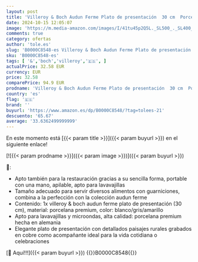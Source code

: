 ```yaml
---
layout: post
title: 'Villeroy & Boch Audun Ferme Plato de presentación  30 cm  Porcelana Premium  Blanco/Gris/Amarillo'
date: 2024-10-15 12:05:07
image: 'https://m.media-amazon.com/images/I/41tu45p2Q5L._SL500_._SL400_.jpg'
comments: true
category: ofertas
author: 'tole.es'
slug: 'B0000C8548-es Villeroy & Boch Audun Ferme Plato de presentación 30 cm...'
sku: 'B0000C8548-es'
tags: [ '&','boch','villeroy','🇪🇸', ]
actualPrice: 32.58 EUR
currency: EUR
price: 32.58
comparePrice: 94.9 EUR
prodname: 'Villeroy & Boch Audun Ferme Plato de presentación  30 cm  Porcelana Premium  Blanco/Gris/Amarillo'
country: 'es'
flag: '🇪🇸'
brand: ''
buyurl: 'https://www.amazon.es/dp/B0000C8548/?tag=tolees-21'
descuento: '65.67'
average: '33.6362499999999'
---
```


En este momento está [{{< param title >}}]({{< param buyurl >}}) en el siguiente enlace!

[![{{< param prodname >}}]({{< param image >}})]({{< param buyurl >}})

🔎:

- Apto también para la restauración gracias a su sencilla forma, portable con una mano, apilable, apto para lavavajillas
- Tamaño adecuado para servir diversos alimentos con guarniciones, combina a la perfección con la colección audun ferme
- Contenido: 1x villeroy & boch audun ferme plato de presentación (30 cm), material: porcelana premium, color: blanco/gris/amarillo
- Apto para lavavajillas y microondas, alta calidad: porcelana premium hecha en alemania
- Elegante plato de presentación con detallados paisajes rurales grabados en cobre como acompañante ideal para la vida cotidiana o celebraciones

[🛒 Aquí!!!]({{< param buyurl >}})
{{<world>}}B0000C8548{{</world>}}
